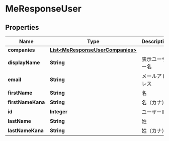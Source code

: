 

# MeResponseUser


## Properties

| Name | Type | Description | Notes |
|------------ | ------------- | ------------- | -------------|
|**companies** | [**List&lt;MeResponseUserCompanies&gt;**](MeResponseUserCompanies.md) |  |  [optional] |
|**displayName** | **String** | 表示ユーザー名 |  [optional] |
|**email** | **String** | メールアドレス |  |
|**firstName** | **String** | 名 |  [optional] |
|**firstNameKana** | **String** | 名（カナ） |  [optional] |
|**id** | **Integer** | ユーザーID |  |
|**lastName** | **String** | 姓 |  [optional] |
|**lastNameKana** | **String** | 姓（カナ） |  [optional] |



